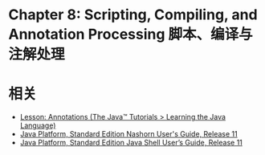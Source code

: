 #  Chapter 8: Scripting, Compiling, and Annotation Processing  脚本、编译与注解处理  


# 相关

- [Lesson: Annotations (The Java™ Tutorials > Learning the Java Language)](https://docs.oracle.com/javase/tutorial/java/annotations/)
- [Java Platform, Standard Edition Nashorn User's Guide, Release 11](https://docs.oracle.com/en/java/javase/11/nashorn/index.html)
- [Java Platform, Standard Edition Java Shell User’s Guide, Release 11](https://docs.oracle.com/en/java/javase/11/jshell/index.html)

